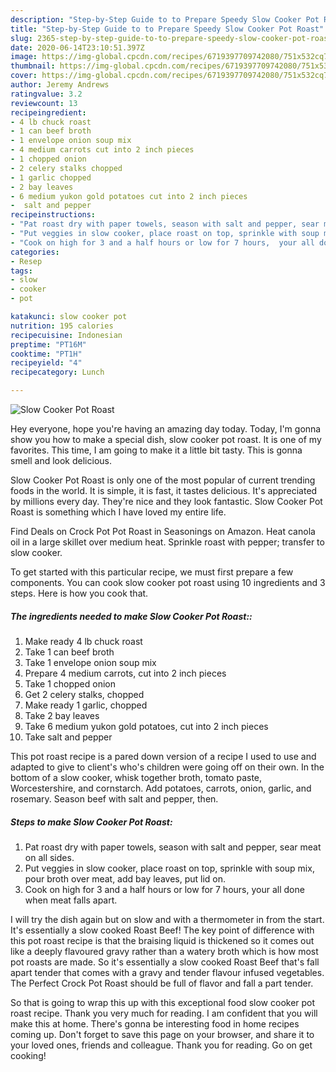 ```yaml
---
description: "Step-by-Step Guide to to Prepare Speedy Slow Cooker Pot Roast"
title: "Step-by-Step Guide to to Prepare Speedy Slow Cooker Pot Roast"
slug: 2365-step-by-step-guide-to-to-prepare-speedy-slow-cooker-pot-roast
date: 2020-06-14T23:10:51.397Z
image: https://img-global.cpcdn.com/recipes/6719397709742080/751x532cq70/slow-cooker-pot-roast-recipe-main-photo.jpg
thumbnail: https://img-global.cpcdn.com/recipes/6719397709742080/751x532cq70/slow-cooker-pot-roast-recipe-main-photo.jpg
cover: https://img-global.cpcdn.com/recipes/6719397709742080/751x532cq70/slow-cooker-pot-roast-recipe-main-photo.jpg
author: Jeremy Andrews
ratingvalue: 3.2
reviewcount: 13
recipeingredient:
- 4 lb chuck roast
- 1 can beef broth
- 1 envelope onion soup mix
- 4 medium carrots cut into 2 inch pieces
- 1 chopped onion
- 2 celery stalks chopped
- 1 garlic chopped
- 2 bay leaves
- 6 medium yukon gold potatoes cut into 2 inch pieces
-  salt and pepper
recipeinstructions:
- "Pat roast dry with paper towels, season with salt and pepper, sear meat on all sides."
- "Put veggies in slow cooker, place roast on top, sprinkle with soup mix, pour broth over meat, add bay leaves, put lid on."
- "Cook on high for 3 and a half hours or low for 7 hours,  your all done when meat falls apart."
categories:
- Resep
tags:
- slow
- cooker
- pot

katakunci: slow cooker pot
nutrition: 195 calories
recipecuisine: Indonesian
preptime: "PT16M"
cooktime: "PT1H"
recipeyield: "4"
recipecategory: Lunch

---
```



![Slow Cooker Pot Roast](https://img-global.cpcdn.com/recipes/6719397709742080/751x532cq70/slow-cooker-pot-roast-recipe-main-photo.jpg)

Hey everyone, hope you're having an amazing day today. Today, I'm gonna show you how to make a special dish, slow cooker pot roast. It is one of my favorites. This time, I am going to make it a little bit tasty. This is gonna smell and look delicious.

Slow Cooker Pot Roast is only one of the most popular of current trending foods in the world. It is simple, it is fast, it tastes delicious. It's appreciated by millions every day. They're nice and they look fantastic. Slow Cooker Pot Roast is something which I have loved my entire life.

Find Deals on Crock Pot Pot Roast in Seasonings on Amazon. Heat canola oil in a large skillet over medium heat. Sprinkle roast with pepper; transfer to slow cooker.


To get started with this particular recipe, we must first prepare a few components. You can cook slow cooker pot roast using 10 ingredients and 3 steps. Here is how you cook that.

##### The ingredients needed to make Slow Cooker Pot Roast::

1. Make ready 4 lb chuck roast
1. Take 1 can beef broth
1. Take 1 envelope onion soup mix
1. Prepare 4 medium carrots, cut into 2 inch pieces
1. Take 1 chopped onion
1. Get 2 celery stalks, chopped
1. Make ready 1 garlic, chopped
1. Take 2 bay leaves
1. Take 6 medium yukon gold potatoes, cut into 2 inch pieces
1. Take  salt and pepper


This pot roast recipe is a pared down version of a recipe I used to use and adapted to give to client&#39;s who&#39;s children were going off on their own. In the bottom of a slow cooker, whisk together broth, tomato paste, Worcestershire, and cornstarch. Add potatoes, carrots, onion, garlic, and rosemary. Season beef with salt and pepper, then. 

##### Steps to make Slow Cooker Pot Roast:

1. Pat roast dry with paper towels, season with salt and pepper, sear meat on all sides.
1. Put veggies in slow cooker, place roast on top, sprinkle with soup mix, pour broth over meat, add bay leaves, put lid on.
1. Cook on high for 3 and a half hours or low for 7 hours,  your all done when meat falls apart.


I will try the dish again but on slow and with a thermometer in from the start. It&#39;s essentially a slow cooked Roast Beef! The key point of difference with this pot roast recipe is that the braising liquid is thickened so it comes out like a deeply flavoured gravy rather than a watery broth which is how most pot roasts are made. So it&#39;s essentially a slow cooked Roast Beef that&#39;s fall apart tender that comes with a gravy and tender flavour infused vegetables. The Perfect Crock Pot Roast should be full of flavor and fall a part tender. 

So that is going to wrap this up with this exceptional food slow cooker pot roast recipe. Thank you very much for reading. I am confident that you will make this at home. There's gonna be interesting food in home recipes coming up. Don't forget to save this page on your browser, and share it to your loved ones, friends and colleague. Thank you for reading. Go on get cooking!
